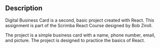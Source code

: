 # <Your-Project-Title>

## Description

Digital Business Card is a second, basic project created with React. This assignment is part of the Scrimba React Course designed by Bob Ziroll. 

The project is a simple business card with a name, phone number, email, and picture. The project is designed to practice the basics of React.
